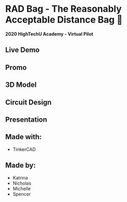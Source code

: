 # RAD Bag - The Reasonably Acceptable Distance Bag :metal:

**2020 HighTechU Academy - Virtual Pilot** 

## Live Demo

## Promo

## 3D Model 

## Circuit Design 

## Presentation

## Made with:

* TinkerCAD

## Made by:

* Katrina
* Nicholas 
* Michelle
* Spencer

